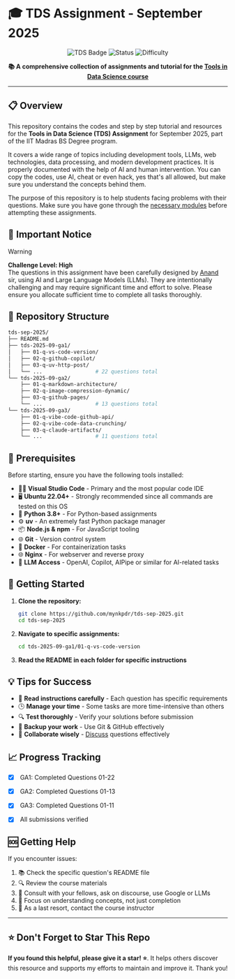 # 🎓 TDS Assignment - September 2025

<div align="center">

![TDS Badge](https://img.shields.io/badge/TDS-September%202025-blue?style=for-the-badge)
![Status](https://img.shields.io/badge/Status-Active-green?style=for-the-badge)
![Difficulty](https://img.shields.io/badge/Difficulty-Challenging-red?style=for-the-badge)

**📚 A comprehensive collection of assignments and tutorial for the [Tools in Data Science course](https://tds.s-anand.net/#/)**

</div>

---

## 📋 Overview

This repository contains the codes and step by step tutorial and resources for the **Tools in Data Science (TDS) Assignment** for September 2025, part of the IIT Madras BS Degree program.

It covers a wide range of topics including development tools, LLMs, web technologies, data processing, and modern development practices. It is properly documented with the help of AI and human intervention. You can copy the codes, use AI, cheat or even hack, yes that's all allowed, but make sure you understand the concepts behind them.

The purpose of this repository is to help students facing problems with their questions. Make sure you have gone through the [necessary modules](https://tds.s-anand.net/#/) before attempting these assignments.

## 🚨 Important Notice

> [!WARNING]  
> **Challenge Level: High**  
> The questions in this assignment have been carefully designed by [Anand](https://github.com/sanand0) sir, using AI and Large Language Models (LLMs). They are intentionally challenging and may require significant time and effort to solve. Please ensure you allocate sufficient time to complete all tasks thoroughly.

## 📁 Repository Structure

```bash
tds-sep-2025/
├── README.md
├── tds-2025-09-ga1/
│   ├── 01-q-vs-code-version/
│   ├── 02-q-github-copilot/
│   ├── 03-q-uv-http-post/
│   └── ...                 # 22 questions total
└── tds-2025-09-ga2/
    ├── 01-q-markdown-architecture/
    ├── 02-q-image-compression-dynamic/
    ├── 03-q-github-pages/
    └── ...                 # 13 questions total
└── tds-2025-09-ga3/
    ├── 01-q-vibe-code-github-api/
    ├── 02-q-vibe-code-data-crunching/
    ├── 03-q-claude-artifacts/
    └── ...                 # 11 questions total
```

## 🔧 Prerequisites

Before starting, ensure you have the following tools installed:

- 👩‍💻 **Visual Studio Code** - Primary and the most popular code IDE
- 🖥️ **Ubuntu 22.04+** - Strongly recommended since all commands are tested on this OS
- 🐍 **Python 3.8+** - For Python-based assignments
- ⚙️ **uv** - An extremely fast Python package manager
- 📦 **Node.js & npm** - For JavaScript tooling
- 🌐 **Git** - Version control system
- 🐳 **Docker** - For containerization tasks
- 🌐 **Nginx** - For webserver and reverse proxy
- 🤖 **LLM Access** - OpenAI, Copilot, AIPipe or similar for AI-related tasks

## 🚀 Getting Started

1. **Clone the repository:**

   ```bash
   git clone https://github.com/mynkpdr/tds-sep-2025.git
   cd tds-sep-2025
   ```

2. **Navigate to specific assignments:**

    ```bash
    cd tds-2025-09-ga1/01-q-vs-code-version
    ```

3. **Read the README in each folder for specific instructions**

💡 Tips for Success
-------------------

- 📖 **Read instructions carefully** - Each question has specific requirements
- 🕒 **Manage your time** - Some tasks are more time-intensive than others
- 🔍 **Test thoroughly** - Verify your solutions before submission
- 💾 **Backup your work** - Use Git & GitHub effectively
- 🤝 **Collaborate wisely** - [Discuss](https://github.com/mynkpdr/tds-sep-2025/discussions) questions effectively

📈 Progress Tracking
--------------------

- [x]  GA1: Completed Questions 01-22
- [x]  GA2: Completed Questions 01-13
- [x]  GA3: Completed Questions 01-11

- [x]  All submissions verified


🆘 Getting Help
---------------

If you encounter issues:

1. 📚 Check the specific question's README file
2. 🔍 Review the course materials
3. 💬 Consult with your fellows, ask on discourse, use Google or LLMs
4. 🎯 Focus on understanding concepts, not just completion
5. 📧 As a last resort, contact the course instructor

* * * * *

⭐ Don't Forget to Star This Repo
---------------------------------

**If you found this helpful, please give it a star! ⭐**. It helps others discover this resource and supports my efforts to maintain and improve it. Thank you!
